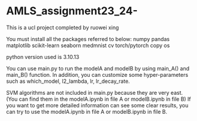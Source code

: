 # AMLS_assignment23_24-

This is a ucl project completed by ruowei xing

You must install all the packages referred to below:
numpy
pandas
matplotlib
scikit-learn
seaborn
medmnist
cv
torch/pytorch
copy
os

python version used is  3.10.13

You can use main.py to run the modelA and modelB by using main_A() and main_B() function.
In addition, you can customize some hyper-parameters such as which_model, l2_lambda, lr, lr_decay_rate.

SVM algorithms are not included in main.py because they are very east.(You can find them in the modelA.ipynb in file A or modelB.ipynb in file B)
If you want to get more detailed information can see some clear results, you can try to use the modelA.ipynb in file A or modelB.ipynb in file B. 


